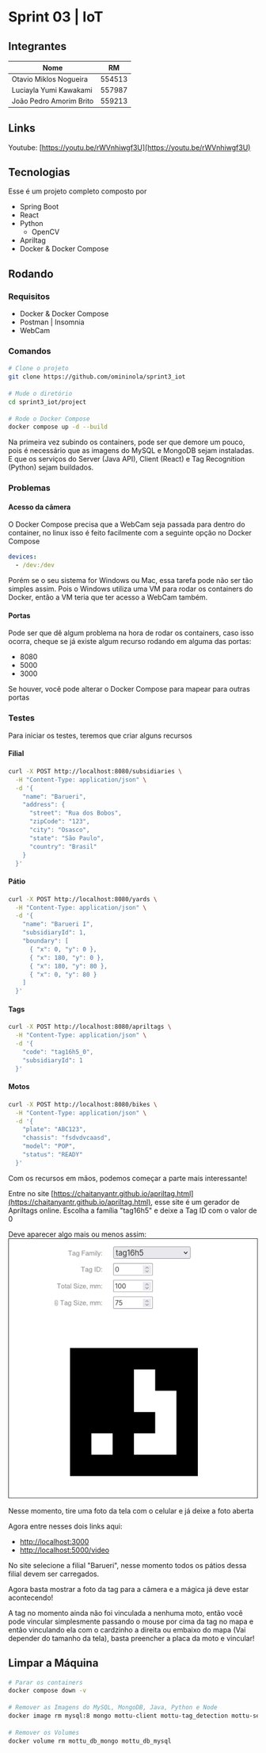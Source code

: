 # Sprint 03 | IoT

## Integrantes

| Nome |  RM  |
| ---- | :--: |
| Otavio Miklos Nogueira | 554513 |
| Luciayla Yumi Kawakami | 557987 |
| João Pedro Amorim Brito | 559213 |

## Links
Youtube: [https://youtu.be/rWVnhiwgf3U](https://youtu.be/rWVnhiwgf3U)

## Tecnologias

Esse é um projeto completo composto por
- Spring Boot
- React
- Python
  - OpenCV
- Apriltag
- Docker & Docker Compose

## Rodando

### Requisitos

- Docker & Docker Compose
- Postman | Insomnia
- WebCam

### Comandos

```bash
# Clone o projeto
git clone https://github.com/omininola/sprint3_iot

# Mude o diretório
cd sprint3_iot/project

# Rode o Docker Compose
docker compose up -d --build
```

Na primeira vez subindo os containers, pode ser que demore um pouco, pois é necessário que as imagens do MySQL e MongoDB sejam instaladas. E que os serviços do Server (Java API), Client (React) e Tag Recognition (Python) sejam buildados.

### Problemas

#### Acesso da câmera

O Docker Compose precisa que a WebCam seja passada para dentro do container, no linux isso é feito facilmente com a seguinte opção no Docker Compose

```yml
devices:
  - /dev:/dev
```

Porém se o seu sistema for Windows ou Mac, essa tarefa pode não ser tão simples assim. Pois o Windows utiliza uma VM para rodar os containers do Docker, então a VM teria que ter acesso a WebCam também.  

#### Portas

Pode ser que dê algum problema na hora de rodar os containers, caso isso ocorra, cheque se já existe algum recurso rodando em alguma das portas:
- 8080
- 5000
- 3000

Se houver, você pode alterar o Docker Compose para mapear para outras portas

### Testes

Para iniciar os testes, teremos que criar alguns recursos

#### Filial

```bash
curl -X POST http://localhost:8080/subsidiaries \
  -H "Content-Type: application/json" \
  -d '{
    "name": "Barueri",
    "address": {
      "street": "Rua dos Bobos",
      "zipCode": "123",
      "city": "Osasco",
      "state": "São Paulo",
      "country": "Brasil"
    }
  }'
```

#### Pátio

```bash
curl -X POST http://localhost:8080/yards \
  -H "Content-Type: application/json" \
  -d '{
    "name": "Barueri I",
    "subsidiaryId": 1,
    "boundary": [
      { "x": 0, "y": 0 },
      { "x": 180, "y": 0 },
      { "x": 180, "y": 80 },
      { "x": 0, "y": 80 }
    ]
  }'
```

#### Tags

```bash
curl -X POST http://localhost:8080/apriltags \
  -H "Content-Type: application/json" \
  -d '{
    "code": "tag16h5_0",
    "subsidiaryId": 1
  }'
```

#### Motos

```bash
curl -X POST http://localhost:8080/bikes \
  -H "Content-Type: application/json" \
  -d '{
    "plate": "ABC123",
    "chassis": "fsdvdvcaasd",
    "model": "POP",
    "status": "READY"
  }'
```

Com os recursos em mãos, podemos começar a parte mais interessante!

Entre no site [https://chaitanyantr.github.io/apriltag.html](https://chaitanyantr.github.io/apriltag.html), esse site é um gerador de Apriltags online. Escolha a família "tag16h5" e deixe a Tag ID com o valor de 0

Deve aparecer algo mais ou menos assim:
![alt text](docs/tag.png)

Nesse momento, tire uma foto da tela com o celular e já deixe a foto aberta

Agora entre nesses dois links aqui:
- [http://localhost:3000](http://localhost:3000)
- [http://localhost:5000/video](http://localhost:5000/video)

No site selecione a filial "Barueri", nesse momento todos os pátios dessa filial devem ser carregados.

Agora basta mostrar a foto da tag para a câmera e a mágica já deve estar acontecendo!

A tag no momento ainda não foi vinculada a nenhuma moto, então você pode vincular simplesmente passando o mouse por cima da tag no mapa e então vinculando ela com o cardzinho a direita ou embaixo do mapa (Vai depender do tamanho da tela), basta preencher a placa da moto e vincular!

## Limpar a Máquina

```bash
# Parar os containers
docker compose down -v

# Remover as Imagens do MySQL, MongoDB, Java, Python e Node
docker image rm mysql:8 mongo mottu-client mottu-tag_detection mottu-server

# Remover os Volumes
docker volume rm mottu_db_mongo mottu_db_mysql
```